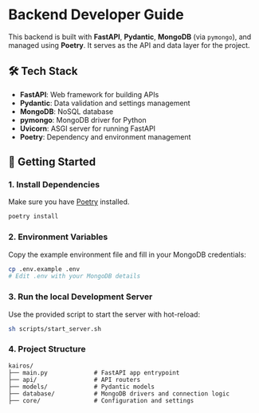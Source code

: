 # Backend Developer Guide

This backend is built with **FastAPI**, **Pydantic**, **MongoDB** (via `pymongo`), and managed using **Poetry**. It serves as the API and data layer for the project.

## 🛠️ Tech Stack

- **FastAPI**: Web framework for building APIs
- **Pydantic**: Data validation and settings management
- **MongoDB**: NoSQL database
- **pymongo**: MongoDB driver for Python
- **Uvicorn**: ASGI server for running FastAPI
- **Poetry**: Dependency and environment management

## 🚀 Getting Started

### 1. Install Dependencies

Make sure you have [Poetry](https://python-poetry.org/docs/#installation) installed.

```sh
poetry install
```

### 2. Environment Variables

Copy the example environment file and fill in your MongoDB credentials:

```sh
cp .env.example .env
# Edit .env with your MongoDB details
```

### 3. Run the local Development Server

Use the provided script to start the server with hot-reload:

```sh
sh scripts/start_server.sh
```

### 4. Project Structure

```
kairos/
├── main.py             # FastAPI app entrypoint
├── api/                # API routers
├── models/             # Pydantic models
├── database/           # MongoDB drivers and connection logic
├── core/               # Configuration and settings
```

